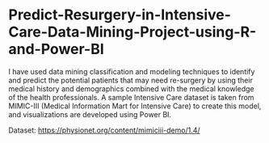 # Predict-Resurgery-in-Intensive-Care-Data-Mining-Project-using-R-and-Power-BI
I have used data mining classification and modeling techniques to identify and predict the potential patients that may need re-surgery by using their medical history and demographics combined with the medical knowledge of the health professionals. A sample Intensive Care dataset is taken from MIMIC-III (Medical Information Mart for Intensive Care) to create this model, and visualizations are developed using Power BI.

Dataset: https://physionet.org/content/mimiciii-demo/1.4/
